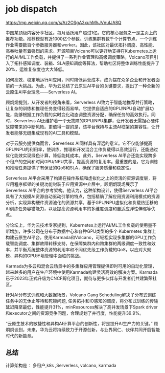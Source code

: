 # job dispatch 

https://mp.weixin.qq.com/s/Az2OSgA3xuhMhJVnuIJA8Q


中国某顶级内容分享社区，每月活跃用户超过1亿。它的核心服务之一是主页上的推荐功能。推荐模型有近1000亿个参数。训练集群有数千个计算节点。一个训练作业需要数百个参数服务器和worker。因此，该社区对最优拓扑调度、高性能、高吞吐量有着强烈的需求。开源项目Volcano可以更好地支持在Kubernetes上运行的AI/ML工作负载，并提供了一系列作业管理和高级调度策略。Volcano项目引入了拓扑感知调度、装箱、SLA感知调度等算法，帮助社区将整体训练性能提升了20%，运维复杂度也大大降低。

如何高效、稳定地运行AI应用，同时降低运营成本，成为摆在众多企业和开发者面前的一大挑战。为此，华为云总结了云原生AI平台的关键要求，提出了一种全新的云原生AI平台理念——Serverless AI。

顾炯炯提到，从开发者的视角来看，Serverless AI致力于智能地推荐并行策略，让复杂的训练和推理任务变得轻而易举。它提供自适应的GPU/NPU自动扩展功能，能够根据工作负载的实时变化动态调整资源分配，确保任务的高效执行。同时，Serverless AI还维护着一个无故障的GPU/NPU集群，让开发者无需担心硬件故障带来的中断风险。更值得一提的是，该平台保持与主流AI框架的兼容性，让开发者能够无缝集成现有的AI工具和模型。

对于云服务提供商而言，Serverless AI同样具有深远的意义。它不仅能够提高GPU/NPU的利用率，使训练、推理和开发混合工作负载得以高效运行，还能通过优化能效实现绿色计算，降低能耗成本。此外，Serverless AI平台还能实现跨多个租户的空间和时间GPU/NPU共享，提高资源的复用率。最重要的是，它为训练和推理任务提供了有保证的QoS和SLA，确保了服务质量和稳定性。

Serverless AI平台采用了构建在操作系统和虚拟化之上的灵活的资源调度层，将应用程序框架的关键功能封装于应用资源中介层中。顾炯炯现场展示了Serverless AI平台的参考架构。他认为，这种架构设计，使得Serverless AI平台具有了大规模AI资源自动驱动引擎的特点，包括精确了解应用资源利用模式的资源分析，实现异构硬件资源池化的资源共享，基于GPU/NPU虚拟化和负载热迁移的AI训练任务容错能力，以及提高资源利用率的多维度调度和自适应弹性伸缩等优点。

分论坛上，华为云技术专家提到，Kubernetes上运行AI/ML工作负载的使用量不断增加，许多公司在分布于数据中心和各种GPU类型的多个 Kubernetes 集群上构建云原生AI平台。使用Karmada和Volcano，可轻松实现多集群的GPU工作负载智能调度、集群故障转移支持，在保障集群内和跨集群的两级调度一致性和效率，并平衡系统整体资源的利用率和不同优先级工作负载的QoS，以应对大规模、异构的GPU环境管理中面临的挑战。

Karmada为多云和混合云场景中的多集群应用管理提供即时可用的自动化管理，越来越多的用户在生产环境中使用Karmada构建灵活高效的解决方案。Karmada已于2023年正式升级为CNCF孵化项目，期待与更多伙伴与开发者们共建繁荣社区。


针对AI分布式训练和大数据场景，Volcano Gang Scheduling解决了分布式训练任务中的无休止等待和死锁问题, 任务拓扑和IO感知的调度，将分布式训练的传输延迟降至最低，性能提升31%，minResources解决了高并发场景下Spark driver和executor之间的资源竞争问题，合理规划了并行度，性能提升39.9%。

“云原生技术的敏捷性和异构AI计算平台的创新性，将是提升AI生产力的关键。” 顾炯炯谈到，未来，华为云将持续致力于开源创新，与业界同仁、伙伴共同开启智能时代的新篇章。


## 总结

计算架构是： 多租户,k8s ,Serverless, volcano, karmada 

